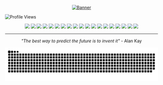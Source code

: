 <p align="center">
  <a href="https://sourish.xyz">
    <img src="https://github.com/user-attachments/assets/ed6af4b7-a1cf-48b2-ba5c-79356122ac40" alt="Banner"/>
  </a>
</p>


  
  ![Profile Views](https://komarev.com/ghpvc/?username=sourize&color=blueviolet&style=flat-square&label=Profile+Views)
  

<div align="center">

  <!-- Languages -->
  <img src="https://img.shields.io/badge/Python-FFD43B?style=for-the-badge&logo=python&logoColor=blue" />
  <img src="https://img.shields.io/badge/Java-ED8B00?style=for-the-badge&logo=openjdk&logoColor=white" />
  <img src="https://img.shields.io/badge/C-00599C?style=for-the-badge&logo=c&logoColor=white" />
  <img src="https://img.shields.io/badge/MySQL-005C84?style=for-the-badge&logo=mysql&logoColor=white" />


  <!-- ML Libraries -->
  <img src="https://img.shields.io/badge/TensorFlow-FF6F00?style=for-the-badge&logo=tensorflow&logoColor=white" />
  <img src="https://img.shields.io/badge/PyTorch-EE4C2C?style=for-the-badge&logo=pytorch&logoColor=white" />
  <img src="https://img.shields.io/badge/Keras-FF0000?style=for-the-badge&logo=keras&logoColor=white" />
  <img src="https://img.shields.io/badge/scikit--learn-F7931E?style=for-the-badge&logo=scikit-learn&logoColor=white" />


  <!-- Data Tools -->
  <img src="https://img.shields.io/badge/Pandas-2C2D72?style=for-the-badge&logo=pandas&logoColor=white" />
  <img src="https://img.shields.io/badge/Numpy-777BB4?style=for-the-badge&logo=numpy&logoColor=white" />
  <img src="https://img.shields.io/badge/Matplotlib-11557c?style=for-the-badge&logo=matplotlib&logoColor=white" />


  <!-- Backend & Cloud -->
  <img src="https://img.shields.io/badge/FastAPI-005571?style=for-the-badge&logo=fastapi" />
  <img src="https://img.shields.io/badge/Express%20js-000000?style=for-the-badge&logo=express&logoColor=white" />
  <img src="https://img.shields.io/badge/Google_Cloud-4285F4?style=for-the-badge&logo=google-cloud&logoColor=white" />
  <img src="https://img.shields.io/badge/Supabase-181818?style=for-the-badge&logo=supabase&logoColor=white" />


  <!-- DevOps & Deployment -->
  <img src="https://img.shields.io/badge/Docker-2CA5E0?style=for-the-badge&logo=docker&logoColor=white" />
  <img src="https://img.shields.io/badge/GIT-E44C30?style=for-the-badge&logo=git&logoColor=white" />
  <img src="https://img.shields.io/badge/Vercel-000000?style=for-the-badge&logo=vercel&logoColor=white" />
  <img src="https://img.shields.io/badge/Render-46E3B7?style=for-the-badge&logo=render&logoColor=white" />

</div>


---
<div align="center"

> *"The best way to predict the future is to invent it"* - Alan Kay

</div>

<picture>
   <source media="(prefers-color-scheme: dark)" srcset="https://raw.githubusercontent.com/sourize/sourize/output/github-snake-dark.svg" />
   <source media="(prefers-color-scheme: light)" srcset="https://raw.githubusercontent.com/sourize/sourize/output/github-snake.svg" />
   <img alt="github-snake" src="https://raw.githubusercontent.com/sourize/sourize/output/github-snake.svg" />
</picture>
